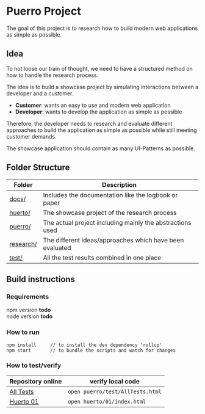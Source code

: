 # Puerro Project

The goal of this project is to research how to build modern web applications as simple as possible.


## Idea

To not loose our train of thought, we need to have a structured method on how to handle the research process. 

The idea is to build a showcase project by simulating interactions between a developer and a customer.

- **Customer**: wants an easy to use and modern web application
- **Developer**: wants to develop the application as simple as possible

Therefore, the developer needs to research and evaluate different approaches to build the application 
as simple as possible while still meeting customer demands.

The showcase application should contain as many UI-Patterns as possible.


## Folder Structure

| Folder                        | Description                                               |
| ----------------------------- | --------------------------------------------------------- |
| [docs/](docs/)                | Includes the documentation like the logbook or paper      |
| [huerto/](huerto/)            | The showcase project of the research process              |
| [puerro/](puerro/)            | The actual project including mainly the abstractions used |
| [research/](research/)        | The different ideas/approaches which have been evaluated  |
| [test/](test/AllTests.html)   | All the test results combined in one place                |

## Build instructions

### Requirements

npm  version **todo**\
node version **todo** 

### How to run

```
npm install     // to install the dev dependency 'rollup'
npm start       // to bundle the scripts and watch for changes
```

### How to test/verify

| Repository online                                                   | verify local code                |
| --------------------------------------------------------------------| -------------------------------- |
| [All Tests](http://IP5-Puerro.github.io/test/AllTests.html)  | `open puerro/test/AllTests.html` |
| [Huerto 01](http://IP5-Puerro.github.io/huerto/01/tests.html)       | `open huerto/01/index.html`      |